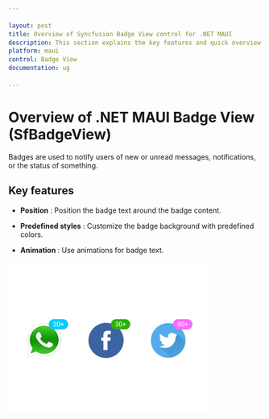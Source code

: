 ```yaml
---

layout: post
title: Overview of Syncfusion Badge View control for .NET MAUI
description: This section explains the key features and quick overview about Syncfusion Badge view control for .NET MAUI
platform: maui
control: Badge View
documentation: ug

---
```


# Overview of .NET MAUI Badge View (SfBadgeView)

Badges are used to notify users of new or unread messages, notifications, or the status of something.

## Key features

* **Position** : Position the badge text around the badge content.

* **Predefined styles** : Customize the badge background with predefined colors.

* **Animation** : Use animations for badge text.

![.NET MAUI Badge View overview](overview_images/overview.png)